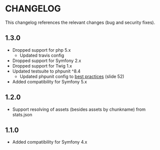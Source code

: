 CHANGELOG
===================

This changelog references the relevant changes (bug and security fixes).

1.3.0
-----

  * Dropped support for php 5.x
    * Updated travis config
  * Dropped support for Symfony 2.x
  * Dropped support for Twig 1.x
  * Updated testsuite to phpunit ^8.4 
    * Updated phpunit config to [best practices](https://thephp.cc/dates/2019/11/symfonycon/phpunit-best-practices) (slide 52)
  * Added compatibility for Symfony 5.x

1.2.0
-----

  * Support resolving of assets (besides assets by chunkname) from stats.json

1.1.0
-----

  * Added compatibility for Symfony 4.x
